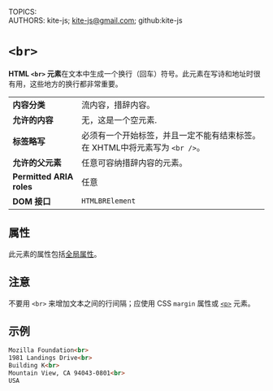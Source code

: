 TOPICS: <br>
AUTHORS: kite-js; kite-js@gmail.com; github:kite-js

# `<br>`

**HTML `<br>` 元素**在文本中生成一个换行（回车）符号。此元素在写诗和地址时很有用，这些地方的换行都非常重要。

|  |  |
| :-- | :-- |
| **内容分类** | 流内容，措辞内容。 |
| **允许的内容** | 无，这是一个空元素. |
| **标签略写** | 必须有一个开始标签，并且一定不能有结束标签。在 XHTML中将元素写为 `<br />`。|
| **允许的父元素** | 任意可容纳措辞内容的元素。 |
| **Permitted ARIA roles** | 任意 |
| **DOM 接口** | `HTMLBRElement` |

## 属性

此元素的属性包括[全局属性](/zh-hans/webfrontend/HTML_Global_Attributes)。

## 注意

不要用 `<br>` 来增加文本之间的行间隔；应使用 CSS `margin` 属性或 [`<p>`](/zh-hans/webfrontend/<p>) 元素。

## 示例

```html
Mozilla Foundation<br>
1981 Landings Drive<br>
Building K<br>
Mountain View, CA 94043-0801<br>
USA
```
